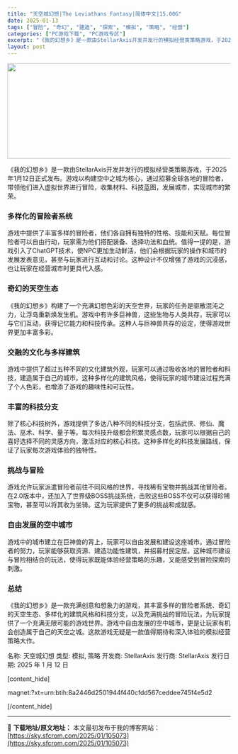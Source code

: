 ```yaml
---
title: "天空城幻想|The Leviathans Fantasy|简体中文|15.00G"
date: 2025-01-13
tags: ["冒险", "奇幻", "建造", "探索", "模拟", "策略", "经营"]
categories: ["PC游戏下载", "PC游戏专区"]
excerpt: "《我的幻想乡》是一款由StellarAxis开发并发行的模拟经营类策略游戏，于2025年1月12日正式发布。游戏以构建空中之城为核心，通过招募全球各地的冒险者，带领他们进入虚拟世界进行冒险，收集材料、科技蓝图，发展城市，实现城市的繁荣。 多样化的冒险者系统 游戏中提供了丰富多样的冒险者，他们各自拥有&hellip;"
layout: post
---
```


<img class="aligncenter size-full wp-image-105074" src="https://sky.sfcrom.com/wp-content/uploads/2025/01/2025011302034018.webp" alt="" width="660" height="215" />

《我的幻想乡》是一款由StellarAxis开发并发行的模拟经营类策略游戏，于2025年1月12日正式发布。游戏以构建空中之城为核心，通过招募全球各地的冒险者，带领他们进入虚拟世界进行冒险，收集材料、科技蓝图，发展城市，实现城市的繁荣。
<h3>多样化的冒险者系统</h3>
游戏中提供了丰富多样的冒险者，他们各自拥有独特的性格、技能和天赋。每位冒险者可以自由行动，玩家需为他们搭配装备、选择功法和血统。值得一提的是，游戏引入了ChatGPT技术，使NPC更加生动鲜活，他们会根据玩家的操作和城市的发展发表意见，甚至与玩家进行互动和讨论。这种设计不仅增强了游戏的沉浸感，也让玩家在经营城市时更具代入感。
<h3>奇幻的天空生态</h3>
《我的幻想乡》构建了一个充满幻想色彩的天空世界，玩家的任务是驱散混沌之力，让浮岛重新焕发生机。游戏中有许多巨神兽，这些生物与人类共存，玩家可以与它们互动，获得记忆能力和科技传承。这种人与巨神兽共存的设定，使得游戏世界更加丰富多彩。
<h3>交融的文化与多样建筑</h3>
游戏中提供了超过五种不同的文化建筑外观，玩家可以通过吸收各地的冒险者和科技，建造属于自己的城市。这种多样化的建筑风格，使得玩家的城市建设过程充满了个人色彩，也增添了游戏的趣味性和可玩性。
<h3>丰富的科技分支</h3>
除了核心科技树外，游戏提供了多达八种不同的科技分支，包括武侠、修仙、魔法、巫术、科学、量子等。每次科技升级都会积累灵感点数，玩家可以根据自己的喜好选择不同的灵感方向，激活对应的核心科技。这种多样化的科技发展路线，保证了玩家每次游戏体验的独特性。
<h3>挑战与冒险</h3>
游戏允许玩家派遣冒险者前往不同风格的世界，寻找稀有宝物并挑战其他冒险者。在2.0版本中，还加入了世界级BOSS挑战系统，击败这些BOSS不仅可以获得珍稀宝物，甚至可以将其收为坐骑。这为玩家提供了更多的挑战和成就感。
<h3>自由发展的空中城市</h3>
游戏中的城市建立在巨神兽的背上，玩家可以自由发展和建设这座城市。通过冒险者的努力，玩家能够获取资源、建造功能性建筑，并招募村民定居。这种城市建设与冒险相结合的玩法，使得玩家既能体验经营策略的乐趣，又能感受到冒险探索的刺激。
<h3>总结</h3>
《我的幻想乡》是一款充满创意和想象力的游戏，其丰富多样的冒险者系统、奇幻的天空生态、多样化的建筑风格和科技分支，以及充满挑战的冒险玩法，为玩家提供了一个充满无限可能的游戏世界。游戏中自由发展的空中城市，更是让玩家有机会创造属于自己的天空之城。这款游戏无疑是一款值得期待和深入体验的模拟经营策略大作。

名称: 天空城幻想
类型: 模拟, 策略
开发商: StellarAxis
发行商: StellarAxis
发行日期: 2025 年 1 月 12 日

[content_hide]

magnet:?xt=urn:btih:8a2446d2501944f440cfdd567ceddee745f4e5d2

[/content_hide]

---
📖 **下载地址/原文地址：** 本文最初发布于我的博客网站：[https://sky.sfcrom.com/2025/01/105073](https://sky.sfcrom.com/2025/01/105073)

